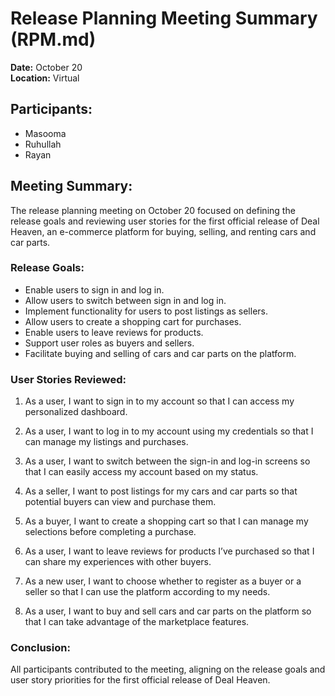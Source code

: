 # Release Planning Meeting Summary (RPM.md)

**Date:** October 20  
**Location:** Virtual

## Participants:
- Masooma
- Ruhullah
- Rayan

## Meeting Summary:

The release planning meeting on October 20 focused on defining the release goals and reviewing user stories for the first official release of Deal Heaven, an e-commerce platform for buying, selling, and renting cars and car parts.

### Release Goals:
- Enable users to sign in and log in.
- Allow users to switch between sign in and log in.
- Implement functionality for users to post listings as sellers.
- Allow users to create a shopping cart for purchases.
- Enable users to leave reviews for products.
- Support user roles as buyers and sellers.
- Facilitate buying and selling of cars and car parts on the platform.

### User Stories Reviewed:
1. As a user, I want to sign in to my account so that I can access my personalized dashboard.

2. As a user, I want to log in to my account using my credentials so that I can manage my listings and purchases.

3. As a user, I want to switch between the sign-in and log-in screens so that I can easily access my account based on my status.

4. As a seller, I want to post listings for my cars and car parts so that potential buyers can view and purchase them.

5. As a buyer, I want to create a shopping cart so that I can manage my selections before completing a purchase.

6. As a user, I want to leave reviews for products I’ve purchased so that I can share my experiences with other buyers.

7. As a new user, I want to choose whether to register as a buyer or a seller so that I can use the platform according to my needs.

8. As a user, I want to buy and sell cars and car parts on the platform so that I can take advantage of the marketplace features.

### Conclusion:
All participants contributed to the meeting, aligning on the release goals and user story priorities for the first official release of Deal Heaven.
